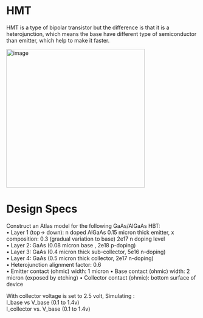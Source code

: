 # HMT

HMT is a type of bipolar transistor but the difference is that it is a heterojunction, which means the base have different type of semiconductor than emitter, which help to make it faster. 

<img width="364" alt="image" src="https://user-images.githubusercontent.com/66625688/84594181-7eedff80-ae1e-11ea-9afc-750e3e0f58d3.png">

# Design Specs
Construct an Atlas model for the following GaAs/AlGaAs HBT:\
•	Layer 1 (top-> down): n doped AlGaAs 0.15 micron thick emitter, x composition: 0.3 (gradual variation to base) 2e17 n doping level \
•	Layer 2: GaAs (0.08 micron base , 2e18 p-doping) \
•	Layer 3: GaAs (0.4 micron thick sub-collector, 5e16 n-doping) \
•	Layer 4: GaAs (0.5 micron thick collector, 2e17 n-doping) \
•	Heterojunction alignment factor: 0.6 \
•	Emitter contact (ohmic) width: 1 micron
•	Base contact (ohmic) width:  2 micron (exposed by etching)
•	Collector contact (ohmic): bottom surface of device 

With collector voltage is set to 2.5 volt, Simulating : \
I_base vs V_base (0.1 to 1.4v) \
I_collector vs. V_base (0.1 to 1.4v)
